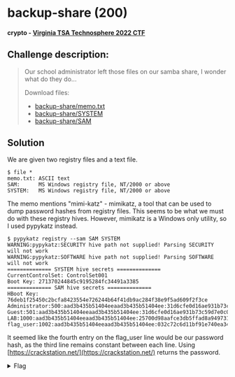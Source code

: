# backup-share (200)
#### crypto - [Virginia TSA Technosphere 2022 CTF](../main.md)

## Challenge description:
> Our school administrator left those files on our samba share, I wonder what do they do...
> 
> Download files: 
> - [backup-share/memo.txt](../assets/backup-share/memo.txt)
> - [backup-share/SYSTEM](../assets/backup-share/SYSTEM)
> - [backup-share/SAM](./../assets/backup-share/SAM)

## Solution 
We are given two registry files and a text file.
```
$ file *
memo.txt: ASCII text
SAM:      MS Windows registry file, NT/2000 or above
SYSTEM:   MS Windows registry file, NT/2000 or above

```
The memo mentions "mimi-katz" - mimikatz, a tool that can be used to dump password hashes from registry files. This seems to be what we must do with these registry hives. However, mimikatz is a Windows only utility, so I used pypykatz instead.
```
$ pypykatz registry --sam SAM SYSTEM
WARNING:pypykatz:SECURITY hive path not supplied! Parsing SECURITY will not work
WARNING:pypykatz:SOFTWARE hive path not supplied! Parsing SOFTWARE will not work
============== SYSTEM hive secrets ==============
CurrentControlSet: ControlSet001
Boot Key: 271370244845c9195284fc34491a3385
============== SAM hive secrets ==============
HBoot Key: 76deb1f25450c2bcfa8423554e726244b64f41db9ac284f38e9f5ad609f2f3ce
Administrator:500:aad3b435b51404eeaad3b435b51404ee:31d6cfe0d16ae931b73c59d7e0c089c0:::
Guest:501:aad3b435b51404eeaad3b435b51404ee:31d6cfe0d16ae931b73c59d7e0c089c0:::
LAB:1000:aad3b435b51404eeaad3b435b51404ee:25700d98aafce3db5ffad8a949731c6d:::
flag_user:1002:aad3b435b51404eeaad3b435b51404ee:032c72c6d11bf91e740ea34c523f9c21:::
```
It seemed like the fourth entry on the flag_user line would be our password hash, as the third line remains constant between each line. Using [https://crackstation.net/](https://crackstation.net/) returns the password.

<details> 
    <summary>Flag</summary>
flag{meatballs1}
</details>